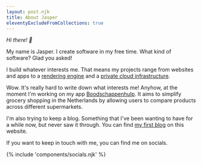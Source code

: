 ```yaml
---
layout: post.njk
title: About Jasper
eleventyExcludeFromCollections: true
---
```


_Hi there! 👋_

My name is Jasper. I create software in my free time. What kind of software? Glad you asked!

I build whatever interests me. That means my projects range from websites and apps to a [rendering engine](/projects/rendering-engine) and a [private cloud infrastructure](/projects/private-cloud).

Wow. It's really hard to write down what interests me! Anyhow, at the moment I'm working on my app [Boodschappenhulp](/projects/boodschappenhulp). It aims to simplify grocery shopping in the Netherlands by allowing users to compare products across different supermarkets.

I'm also trying to keep a blog. Something that I've been wanting to have for a while now, but never saw it through. You can find [my first blog](/blog/hello-world) on this website.

If you want to keep in touch with me, you can find me on socials.

<div class="mt-8">
{% include 'components/socials.njk' %}
</div>
